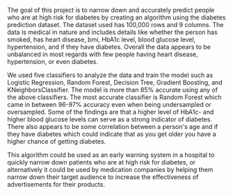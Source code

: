 The goal of this project is to narrow down and accurately predict people who are at high risk for diabetes by creating an algorithm using the diabetes prediction dataset. The dataset used has 100,000 rows and 9 columns. The data is medical in nature and includes details like whether the person has smoked, has heart disease, bmi, HbA1c level, blood glucose level, hypertension, and if they have diabetes. Overall the data appears to be unbalanced in most regards with few people having heart disease, hypertension, or even diabetes.

We used five classifiers to analyze the data and train the model such as Logistic Regression, Random Forest, Decision Tree, Gradient Boosting, and KNeighborsClassifier. The model is more than 85% accurate using any of the above classifiers. The most accurate classifier is Random Forest which came in between 96-97% accuracy even when being undersampled or oversampled.  Some of the findings are that a higher level of HbA1c- and higher blood glucose levels can serve as a strong indicator of diabetes. There also appears to be some correlation between a person's age and if they have diabetes which could indicate that as you get older you have a higher chance of getting diabetes.

This algorithm could be used as an early warning system in a hospital to quickly narrow down patients who are at high risk for diabetes, or alternatively it could be used by medication companies by helping them narrow down their target audience to increase the effectiveness of advertisements for their products.
